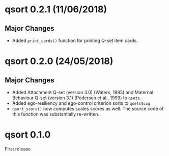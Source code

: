 <!-- NEWS.md is generated from NEWS.Rmd. Please edit that file -->
qsort 0.2.1 (11/06/2018)
========================

Major Changes
-------------

-   Added `print_cards()` function for printing Q-set item cards.

qsort 0.2.0 (24/05/2018)
========================

Major Changes
-------------

-   Added Attachment Q-set (version 3.0) (Waters, 1995) and
    Maternal Behaviour Q-set (version 3.1) (Pederson et al., 1999) to `qsets`.
-   Added ego-resiliency and ego-control criterion sorts to `qsets$ccq`
-   `qsort_score()` now computes scales scores as well. The source code of this function was substantially re-written.

qsort 0.1.0
===========

First release
